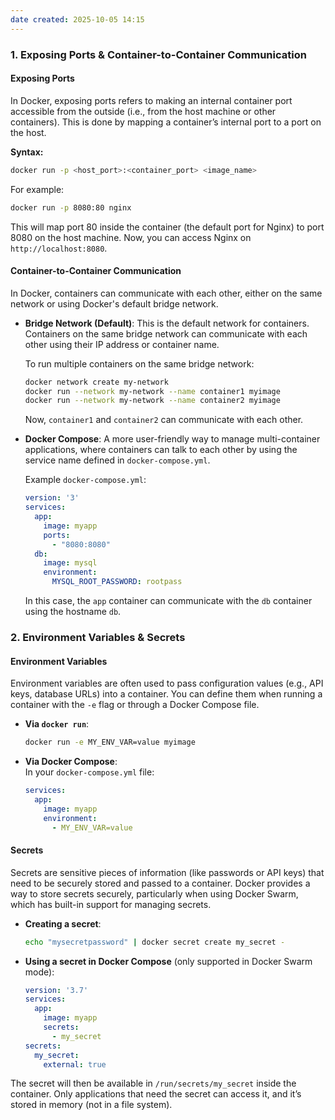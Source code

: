 ```yaml
---
date created: 2025-10-05 14:15
---
```


### 1. **Exposing Ports & Container-to-Container Communication**

#### Exposing Ports

In Docker, exposing ports refers to making an internal container port accessible from the outside (i.e., from the host machine or other containers). This is done by mapping a container’s internal port to a port on the host.

**Syntax:**

```bash
docker run -p <host_port>:<container_port> <image_name>
```

For example:

```bash
docker run -p 8080:80 nginx
```

This will map port 80 inside the container (the default port for Nginx) to port 8080 on the host machine. Now, you can access Nginx on `http://localhost:8080`.

#### Container-to-Container Communication

In Docker, containers can communicate with each other, either on the same network or using Docker's default bridge network.

- **Bridge Network (Default)**: This is the default network for containers. Containers on the same bridge network can communicate with each other using their IP address or container name.

  To run multiple containers on the same bridge network:

  ```bash
  docker network create my-network
  docker run --network my-network --name container1 myimage
  docker run --network my-network --name container2 myimage
  ```

  Now, `container1` and `container2` can communicate with each other.

- **Docker Compose**: A more user-friendly way to manage multi-container applications, where containers can talk to each other by using the service name defined in `docker-compose.yml`.

  Example `docker-compose.yml`:

  ```yaml
  version: '3'
  services:
    app:
      image: myapp
      ports:
        - "8080:8080"
    db:
      image: mysql
      environment:
        MYSQL_ROOT_PASSWORD: rootpass
  ```

  In this case, the `app` container can communicate with the `db` container using the hostname `db`.

### 2. **Environment Variables & Secrets**

#### Environment Variables

Environment variables are often used to pass configuration values (e.g., API keys, database URLs) into a container. You can define them when running a container with the `-e` flag or through a Docker Compose file.

- **Via `docker run`**:

  ```bash
  docker run -e MY_ENV_VAR=value myimage
  ```

- **Via Docker Compose**:\
  In your `docker-compose.yml` file:

  ```yaml
  services:
    app:
      image: myapp
      environment:
        - MY_ENV_VAR=value
  ```

#### Secrets

Secrets are sensitive pieces of information (like passwords or API keys) that need to be securely stored and passed to a container. Docker provides a way to store secrets securely, particularly when using Docker Swarm, which has built-in support for managing secrets.

- **Creating a secret**:

  ```bash
  echo "mysecretpassword" | docker secret create my_secret -
  ```

- **Using a secret in Docker Compose** (only supported in Docker Swarm mode):

  ```yaml
  version: '3.7'
  services:
    app:
      image: myapp
      secrets:
        - my_secret
  secrets:
    my_secret:
      external: true
  ```

The secret will then be available in `/run/secrets/my_secret` inside the container. Only applications that need the secret can access it, and it’s stored in memory (not in a file system).